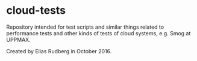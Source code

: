 # cloud-tests

Repository intended for test scripts and similar things related to
performance tests and other kinds of tests of cloud systems, e.g. Smog
at UPPMAX.

Created by Elias Rudberg in October 2016.
